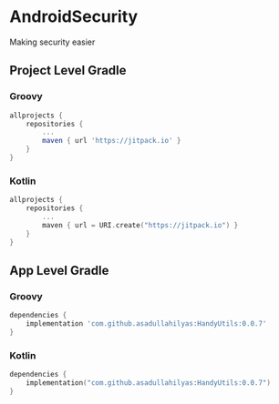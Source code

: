 # AndroidSecurity
Making security easier
## Project Level Gradle

### Groovy
``` Groovy
allprojects {
    repositories {
        ...
        maven { url 'https://jitpack.io' }
    }
}
```

### Kotlin
``` Kotlin
allprojects {
    repositories {
        ...
        maven { url = URI.create("https://jitpack.io") }
    }
}
```

## App Level Gradle

### Groovy
``` Groovy
dependencies {
    implementation 'com.github.asadullahilyas:HandyUtils:0.0.7'
}
```

### Kotlin
``` Kotlin
dependencies {
    implementation("com.github.asadullahilyas:HandyUtils:0.0.7")
}
```